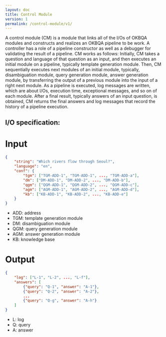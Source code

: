 ```yaml
---
layout: doc
title: Control Module
version: 1
permalink: /control-module/v1/
---
```


A control module (CM) is a module that links all of the I/Os of OKBQA modules and constructs and realizes an OKBQA pipeline to be work. A controller has a role of a pipeline constructor as well as a debugger for validating the result of a pipeline. CM works as follows: Initially, CM takes a question and language of that question as an input, and then executes an initial module on a pipeline, typically template generation module. Then, CM sequentially executes next modules of an initial module, typically, disambiguation module, query generation module, answer generation module, by transferring the output of a previous module into the input of a right next module. As a pipeline is executed, log messages are written, which are about I/Os, execution time, exceptional messages, and so on of each module. After a final result, typically answers of an input question, is obtained, CM returns the final answers and log messages that record the history of a pipeline execution.

## I/O specification:
# Input

```JSON
{
    "string": "Which rivers flow through Seoul?",
    "language": "en",
    "conf": {
        "tgm": ["TGM-ADD-1", "TGM-ADD-1", ..., "TGM-ADD-a"],
        "dm": ["DM-ADD-1", "DM-ADD-2", ..., "DM-ADD-b"],
        "qgm": ["QGM-ADD-1", "QGM-ADD-2", ..., "QGM-ADD-c"],
        "agm": ["AGM-ADD-1", "AGM-ADD-2", ..., "AGM-ADD-d"],
        "kb": ["KB-ADD-1", "KB-ADD-2", ..., "KB-ADD-e"]
    }
}
```
* ADD: address
* TGM: template generation module
* DM: disambiguation module
* QGM: query generation module
* AGM: answer generation module
* KB: knowledge base

# Output

```JSON
{
    "log": ["L-1", "L-2", ..., "L-f"],
    "answers": [
        {"query": "Q-1", "answer": "A-1"},
        {"query": "Q-2", "answer": "A-2"},
        ...
        {"query": "Q-g", "answer": "A-h"}
    ]
}
```
* L: log
* Q: query
* A: answer